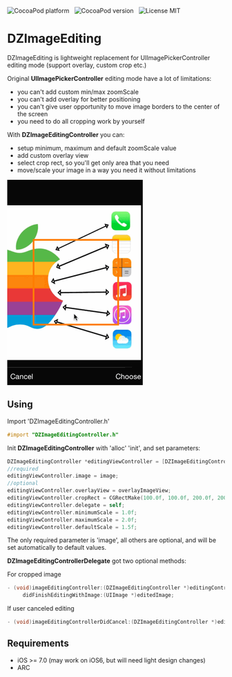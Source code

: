 ![CocoaPod platform](https://cocoapod-badges.herokuapp.com/p/DZImageEditing/badge.png) &nbsp; 
![CocoaPod version](https://cocoapod-badges.herokuapp.com/v/DZImageEditing/badge.png) &nbsp; 
![License MIT](https://go-shields.herokuapp.com/license-MIT-blue.png)

DZImageEditing
==============
DZImageEditing is lightweight replacement for UIImagePickerController editing mode (support overlay, custom crop etc.)

Original **UIImagePickerController** editing mode have a lot of limitations:
 - you can't add custom min/max zoomScale
 - you can't add overlay for better positioning
 - you can't give user opportunity to move image borders to the center of the screen
 - you need to do all cropping work by yourself

With **DZImageEditingController** you can:
 - setup minimum, maximum and default zoomScale value
 - add custom overlay view
 - select crop rect, so you'll get only area that you need
 - move/scale your image in a way you need it without limitations

![Demo](https://raw.githubusercontent.com/DZozulya/DZImageEditing/master/DemoGifs/DZImageEditing.gif)

## Using
Import 'DZImageEditingController.h'
```objective-c
#import "DZImageEditingController.h"
```

Init **DZImageEditingController** with 'alloc' 'init', and set parameters:
```objective-c
DZImageEditingController *editingViewController = [DZImageEditingController new];
//required
editingViewController.image = image;
//optional
editingViewController.overlayView = overlayImageView;
editingViewController.cropRect = CGRectMake(100.0f, 100.0f, 200.0f, 200.0f);
editingViewController.delegate = self;
editingViewController.minimumScale = 1.0f;
editingViewController.maximumScale = 2.0f;
editingViewController.defaultScale = 1.5f;
```
The only required parameter is 'image', all others are optional, and will be set automatically to default values.

**DZImageEditingControllerDelegate** got two optional methods:

For cropped image
```objective-c
- (void)imageEditingController:(DZImageEditingController *)editingController
     didFinishEditingWithImage:(UIImage *)editedImage;
```

If user canceled editing
```objective-c
- (void)imageEditingControllerDidCancel:(DZImageEditingController *)editingController;
```

## Requirements
- iOS >= 7.0 (may work on iOS6, but will need light design changes)
- ARC
